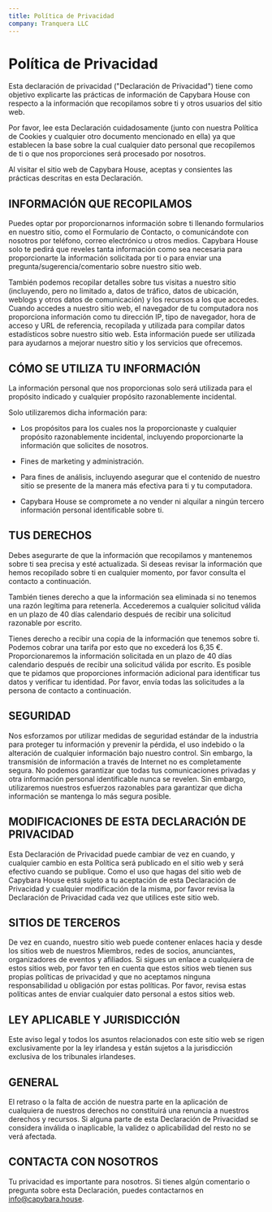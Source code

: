 ```yaml
---
title: Política de Privacidad  
company: Tranquera LLC  
---
```


# Política de Privacidad

Esta declaración de privacidad ("Declaración de Privacidad") tiene como objetivo explicarte las prácticas de información de Capybara House con respecto a la información que recopilamos sobre ti y otros usuarios del sitio web.

Por favor, lee esta Declaración cuidadosamente (junto con nuestra Política de Cookies y cualquier otro documento mencionado en ella) ya que establecen la base sobre la cual cualquier dato personal que recopilemos de ti o que nos proporciones será procesado por nosotros.

Al visitar el sitio web de Capybara House, aceptas y consientes las prácticas descritas en esta Declaración.

## INFORMACIÓN QUE RECOPILAMOS

Puedes optar por proporcionarnos información sobre ti llenando formularios en nuestro sitio, como el Formulario de Contacto, o comunicándote con nosotros por teléfono, correo electrónico u otros medios. Capybara House solo te pedirá que reveles tanta información como sea necesaria para proporcionarte la información solicitada por ti o para enviar una pregunta/sugerencia/comentario sobre nuestro sitio web.

También podemos recopilar detalles sobre tus visitas a nuestro sitio (incluyendo, pero no limitado a, datos de tráfico, datos de ubicación, weblogs y otros datos de comunicación) y los recursos a los que accedes. Cuando accedes a nuestro sitio web, el navegador de tu computadora nos proporciona información como tu dirección IP, tipo de navegador, hora de acceso y URL de referencia, recopilada y utilizada para compilar datos estadísticos sobre nuestro sitio web. Esta información puede ser utilizada para ayudarnos a mejorar nuestro sitio y los servicios que ofrecemos.

## CÓMO SE UTILIZA TU INFORMACIÓN

La información personal que nos proporcionas solo será utilizada para el propósito indicado y cualquier propósito razonablemente incidental.

Solo utilizaremos dicha información para:

* Los propósitos para los cuales nos la proporcionaste y cualquier propósito razonablemente incidental, incluyendo proporcionarte la información que solicites de nosotros.

* Fines de marketing y administración.

* Para fines de análisis, incluyendo asegurar que el contenido de nuestro sitio se presente de la manera más efectiva para ti y tu computadora.

* Capybara House se compromete a no vender ni alquilar a ningún tercero información personal identificable sobre ti.

## TUS DERECHOS

Debes asegurarte de que la información que recopilamos y mantenemos sobre ti sea precisa y esté actualizada. Si deseas revisar la información que hemos recopilado sobre ti en cualquier momento, por favor consulta el contacto a continuación.

También tienes derecho a que la información sea eliminada si no tenemos una razón legítima para retenerla. Accederemos a cualquier solicitud válida en un plazo de 40 días calendario después de recibir una solicitud razonable por escrito.

Tienes derecho a recibir una copia de la información que tenemos sobre ti. Podemos cobrar una tarifa por esto que no excederá los 6,35 €. Proporcionaremos la información solicitada en un plazo de 40 días calendario después de recibir una solicitud válida por escrito. Es posible que te pidamos que proporciones información adicional para identificar tus datos y verificar tu identidad. Por favor, envía todas las solicitudes a la persona de contacto a continuación.

## SEGURIDAD

Nos esforzamos por utilizar medidas de seguridad estándar de la industria para proteger tu información y prevenir la pérdida, el uso indebido o la alteración de cualquier información bajo nuestro control. Sin embargo, la transmisión de información a través de Internet no es completamente segura. No podemos garantizar que todas tus comunicaciones privadas y otra información personal identificable nunca se revelen. Sin embargo, utilizaremos nuestros esfuerzos razonables para garantizar que dicha información se mantenga lo más segura posible.

## MODIFICACIONES DE ESTA DECLARACIÓN DE PRIVACIDAD

Esta Declaración de Privacidad puede cambiar de vez en cuando, y cualquier cambio en esta Política será publicado en el sitio web y será efectivo cuando se publique. Como el uso que hagas del sitio web de Capybara House está sujeto a tu aceptación de esta Declaración de Privacidad y cualquier modificación de la misma, por favor revisa la Declaración de Privacidad cada vez que utilices este sitio web.

## SITIOS DE TERCEROS

De vez en cuando, nuestro sitio web puede contener enlaces hacia y desde los sitios web de nuestros Miembros, redes de socios, anunciantes, organizadores de eventos y afiliados. Si sigues un enlace a cualquiera de estos sitios web, por favor ten en cuenta que estos sitios web tienen sus propias políticas de privacidad y que no aceptamos ninguna responsabilidad u obligación por estas políticas. Por favor, revisa estas políticas antes de enviar cualquier dato personal a estos sitios web.

## LEY APLICABLE Y JURISDICCIÓN

Este aviso legal y todos los asuntos relacionados con este sitio web se rigen exclusivamente por la ley irlandesa y están sujetos a la jurisdicción exclusiva de los tribunales irlandeses.

## GENERAL

El retraso o la falta de acción de nuestra parte en la aplicación de cualquiera de nuestros derechos no constituirá una renuncia a nuestros derechos y recursos. Si alguna parte de esta Declaración de Privacidad se considera inválida o inaplicable, la validez o aplicabilidad del resto no se verá afectada.

## CONTACTA CON NOSOTROS

Tu privacidad es importante para nosotros. Si tienes algún comentario o pregunta sobre esta Declaración, puedes contactarnos en info@capybara.house.
